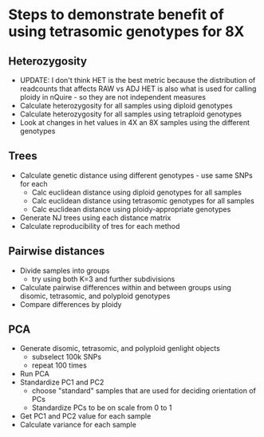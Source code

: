 # Steps to demonstrate benefit of using tetrasomic genotypes for 8X

## Heterozygosity
* UPDATE: I don't think HET is the best metric because the distribution of
readcounts that affects RAW vs ADJ HET is also what is used for calling
ploidy in nQuire - so they are not independent measures
* Calculate heterozygosity for all samples using diploid genotypes
* Calculate heterozygosity for all samples using tetraploid genotypes
* Look at changes in het values in 4X an 8X samples using the different genotypes

## Trees
* Calculate genetic distance using different genotypes - use same SNPs for each
  * Calc euclidean distance using diploid genotypes for all samples
  * Calc euclidean distance using tetrasomic genotypes for all samples
  * Calc euclidean distance using ploidy-appropriate genotypes
* Generate NJ trees using each distance matrix
* Calculate reproducibility of tres for each method

## Pairwise distances
* Divide samples into groups
  * try using both K=3 and further subdivisions
* Calculate pairwise differences within and between groups using disomic,
tetrasomic, and polyploid genotypes
* Compare differences by ploidy

## PCA
* Generate disomic, tetrasomic, and polyploid genlight objects
  * subselect 100k SNPs
  * repeat 100 times
* Run PCA
* Standardize PC1 and PC2
  * choose "standard" samples that are used for deciding orientation of PCs
  * Standardize PCs to be on scale from 0 to 1
* Get PC1 and PC2 value for each sample
* Calculate variance for each sample

